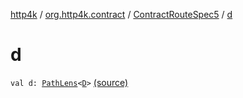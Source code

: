 [http4k](../../index.md) / [org.http4k.contract](../index.md) / [ContractRouteSpec5](index.md) / [d](./d.md)

# d

`val d: `[`PathLens`](../../org.http4k.lens/-path-lens/index.md)`<`[`D`](-binder/index.md#D)`>` [(source)](https://github.com/http4k/http4k/blob/master/http4k-contract/src/main/kotlin/org/http4k/contract/routeSpec.kt#L126)
